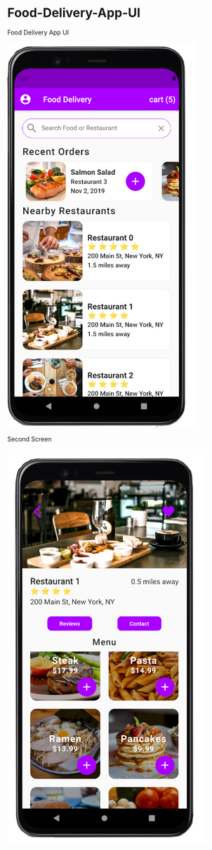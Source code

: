 # Food-Delivery-App-UI
Food Delivery App UI

<p float="left">
  <img src="/screenshots/pic1.PNG"/>

  Second Screen
  
  <img src="/screenshots/pic2.PNG"/> 
</p>